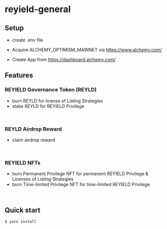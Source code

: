 # reyield-general

## Setup

- create .env file

- Acquire ALCHEMY_OPTIMISM_MAINNET via https://www.alchemy.com/

- Create App from https://dashboard.alchemy.com/


## Features

### REYIELD Governance Token (REYLD)
* burn REYLD for license of Listing Strategies
* stake REYLD for REYIELD Privilege

<br/>

### REYLD Airdrop Reward
* claim airdrop reward

<br/>

### REYIELD NFTs
* burn Permanent Privilege NFT for permanent REYIELD Privilege & Licenses of Listing Strategies
* burn Time-limited Privilege NFT for time-limited REYIELD Privilege

<br/>

## Quick start

```
$ yarn install
```

